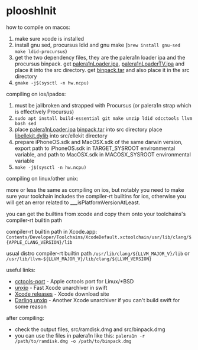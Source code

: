 # plooshInit

how to compile on macos:

1. make sure xcode is installed
2. install gnu sed, procursus ldid and gnu make
    (`brew install gnu-sed make ldid-procursus`)
3. get the two dependency files, they are the palera1n loader
    ipa and the procursus binpack.
    get [palera1nLoader.ipa](https://static.palera.in/artifacts/loader/universal_lite/palera1nLoader.ipa), [palera1nLoaderTV.ipa](https://static.palera.in/artifacts/loader/universal_lite/palera1nLoaderTV.ipa) and place it into the src directory.
    get [binpack.tar](https://static.palera.in/binpack.tar) and also place it in the src directory
4. `gmake -j$(sysctl -n hw.ncpu)`

compiling on ios/ipados:

1. must be jailbroken and strapped with Procursus (or palera1n strap which is effectively Procursus)
2. `sudo apt install build-essential git make unzip ldid odcctools llvm bash sed`
3. place [palera1nLoader.ipa](https://static.palera.in/artifacts/loader/universal_lite/palera1nLoader.ipa) [binpack.tar](https://static.palera.in/binpack.tar) into src directory
    place [libellekit.dylib](https://static.palera.in/development/libellekit.dylib) into src/ellekit directory
4. prepare iPhoneOS.sdk and MacOSX.sdk of the same darwin version,
    export path to iPhoneOS.sdk in TARGET_SYSROOT environmental variable,
    and path to MacOSX.sdk in MACOSX_SYSROOT environmental variable
5. `make -j$(sysctl -n hw.ncpu)`

compiling on linux/other unix:

more or less the same as compiling on ios, but notably you need to make sure
your toolchain includes the compiler-rt builtins for ios, otherwise you will
get an error related to ___isPlatformVersionAtLeast.

you can get the builtins from xcode and copy them onto your toolchains's
compiler-rt builtin path

compiler-rt builtin path in Xcode.app:
`Contents/Developer/Toolchains/XcodeDefault.xctoolchain/usr/lib/clang/${APPLE_CLANG_VERSION}/lib`

usual distro compiler-rt builtin path
`/usr/lib/clang/${LLVM_MAJOR_V}/lib` or `/usr/lib/llvm-${LLVM_MAJOR_V}/lib/clang/${LLVM_VERSION}`

useful links:
- [cctools-port](https://github.com/tpoechtrager/cctools-port) - Apple cctools port for Linux/*BSD
- [unxip](https://github.com/saagarjha/unxip) - Fast Xcode unarchiver in swift
- [Xcode releases](https://xcodereleases.com/) - Xcode download site
- [Darling unxip](https://github.com/darlinghq/darling/tree/master/src/unxip) - Another Xcode unarchiver if you can't build swift for some reason

after compiling:
- check the output files, src/ramdisk.dmg and src/binpack.dmg
- you can use the files in palera1n like this: `palera1n -r /path/to/ramdisk.dmg -o /path/to/binpack.dmg`
